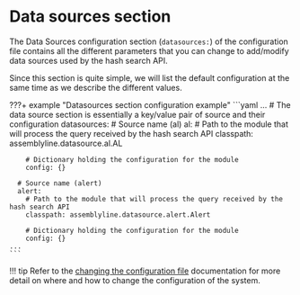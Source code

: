 # Data sources section

The Data Sources configuration section (`datasources:`) of the configuration file contains all the different parameters that you can change to add/modify data sources used by the hash search API.

Since this section is quite simple, we will list the default configuration at the same time as we describe the different values.

???+ example "Datasources section configuration example"
    ```yaml
    ...
    # The data source section is essentially a key/value pair of source and their configuration
    datasources:
      # Source name (al)
      al:
        # Path to the module that will process the query received by the hash search API
        classpath: assemblyline.datasource.al.AL

        # Dictionary holding the configuration for the module
        config: {}

      # Source name (alert)
      alert:
        # Path to the module that will process the query received by the hash search API
        classpath: assemblyline.datasource.alert.Alert

        # Dictionary holding the configuration for the module
        config: {}
    ...
    ```

!!! tip
    Refer to the [changing the configuration file](../config_file/#changing-the-configuration-file) documentation for more detail on where and how to change the configuration of the system.
